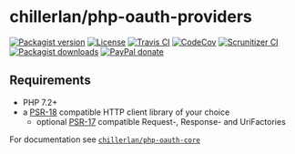 # chillerlan/php-oauth-providers

[![Packagist version][packagist-badge]][packagist]
[![License][license-badge]][license]
[![Travis CI][travis-badge]][travis]
[![CodeCov][coverage-badge]][coverage]
[![Scrunitizer CI][scrutinizer-badge]][scrutinizer]
[![Packagist downloads][downloads-badge]][downloads]
[![PayPal donate][donate-badge]][donate]

[packagist-badge]: https://img.shields.io/packagist/v/chillerlan/php-oauth-providers.svg?style=flat-square
[packagist]: https://packagist.org/packages/chillerlan/php-oauth-providers
[license-badge]: https://img.shields.io/github/license/chillerlan/php-oauth-providers.svg?style=flat-square
[license]: https://github.com/chillerlan/php-oauth-providers/blob/master/LICENSE
[travis-badge]: https://img.shields.io/travis/chillerlan/php-oauth-providers.svg?style=flat-square
[travis]: https://travis-ci.org/chillerlan/php-oauth-providers
[coverage-badge]: https://img.shields.io/codecov/c/github/chillerlan/php-oauth-providers.svg?style=flat-square
[coverage]: https://codecov.io/github/chillerlan/php-oauth-providers
[scrutinizer-badge]: https://img.shields.io/scrutinizer/g/chillerlan/php-oauth-providers.svg?style=flat-square
[scrutinizer]: https://scrutinizer-ci.com/g/chillerlan/php-oauth-providers
[downloads-badge]: https://img.shields.io/packagist/dt/chillerlan/php-oauth-providers.svg?style=flat-square
[downloads]: https://packagist.org/packages/chillerlan/php-oauth-providers/stats
[donate-badge]: https://img.shields.io/badge/donate-paypal-ff33aa.svg?style=flat-square
[donate]: https://www.paypal.com/cgi-bin/webscr?cmd=_s-xclick&hosted_button_id=WLYUNAT9ZTJZ4

## Requirements
- PHP 7.2+
- a [PSR-18](https://www.php-fig.org/psr/psr-18/) compatible HTTP client library of your choice
  - optional [PSR-17](https://www.php-fig.org/psr/psr-17/) compatible Request-, Response- and UriFactories

For documentation see [`chillerlan/php-oauth-core`](https://github.com/chillerlan/php-oauth-core)
